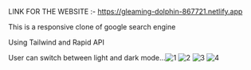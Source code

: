 LINK FOR THE WEBSITE :- https://gleaming-dolphin-867721.netlify.app

This is a responsive clone of google search engine

Using Tailwind and Rapid API

User can switch between light and dark mode...![1](https://user-images.githubusercontent.com/95737654/178268255-9323e797-25cb-424e-8889-fe037976c42d.png)
![2](https://user-images.githubusercontent.com/95737654/178268329-be5de79b-f0eb-4397-8bb0-15746050684c.png)
![3](https://user-images.githubusercontent.com/95737654/178268360-db7e8e46-9fb8-41e5-a5b9-070ff4c3d452.png)
![4](https://user-images.githubusercontent.com/95737654/178268368-2e9d2b26-5dd3-4171-b8d0-0ebe844ccc95.png)
